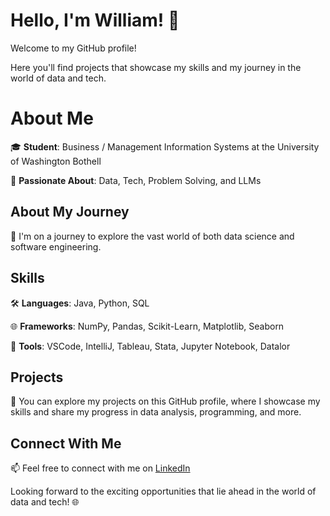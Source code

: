 # Hello, I'm William! 👋

Welcome to my GitHub profile!

Here you'll find projects that showcase my skills and my journey in the world of data and tech.


# About Me

🎓 **Student**: Business / Management Information Systems at the University of Washington Bothell

🌟 **Passionate About**: Data, Tech, Problem Solving, and LLMs

## About My Journey

🚀 I'm on a journey to explore the vast world of both data science and software engineering.

## Skills

🛠 **Languages**: Java, Python, SQL

🌐 **Frameworks**: NumPy, Pandas, Scikit-Learn, Matplotlib, Seaborn

🔧 **Tools**: VSCode, IntelliJ, Tableau, Stata, Jupyter Notebook, Datalor

## Projects

📂 You can explore my projects on this GitHub profile, where I showcase my skills and share my progress in data analysis, programming, and more.

## Connect With Me

📫 Feel free to connect with me on [LinkedIn](https://www.linkedin.com/in/william-uyeta-/)

Looking forward to the exciting opportunities that lie ahead in the world of data and tech! 🌐
